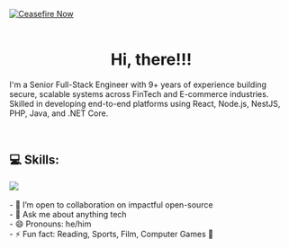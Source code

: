 [![Ceasefire Now](https://badge.techforpalestine.org/ceasefire-now)](https://techforpalestine.org/learn-more)
<br />
<br />

<h1 align="center">Hi, there!!!</h1>
<!-- <p align="center" > -->
 I'm a Senior Full-Stack Engineer with 9+ years of experience building secure, scalable systems across
FinTech and E-commerce industries. Skilled in developing end-to-end platforms using React, Node.js, NestJS, PHP, Java, and .NET Core.
</p>
<br />

## 💻 Skills:

  <a href="https://skillicons.dev">
    <img src="https://skillicons.dev/icons?i=js,ts,nextjs,react,vite,nodejs,prisma,vscode,py,git,github,githubactions,astro,css,tailwind,express,fastapi,firebase,mongodb,supabase,dart,flutter,netlify,vercel,python,java,nest,symfony,django,graphql,wordpress,aws,mysql,postgresql,cypress,jest,php,c#,mocha,jest,redis" />
  </a>

<br />
<br />
- 👯 I’m open to collaboration on impactful open-source
<br />
- 💬 Ask me about anything tech
<br />
- 😄 Pronouns: he/him
<br />
- ⚡ Fun fact: Reading, Sports, Film, Computer Games 🥳

